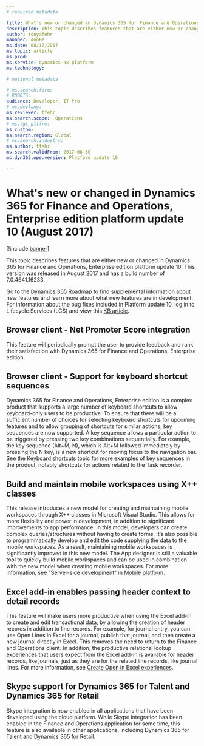 ```yaml
---
# required metadata

title: What's new or changed in Dynamics 365 for Finance and Operations, Enterprise edition platform update 10 (August 2017)
description: This topic describes features that are either new or changed in Dynamics 365 for Finance and Operations, Enterprise edition platform update 10. This version was released in August 2017.
author: tonyafehr
manager: AnnBe
ms.date: 08/17/2017
ms.topic: article
ms.prod: 
ms.service: dynamics-ax-platform
ms.technology: 

# optional metadata

# ms.search.form: 
# ROBOTS: 
audience: Developer, IT Pro
# ms.devlang: 
ms.reviewer: tfehr
ms.search.scope:  Operations
# ms.tgt_pltfrm: 
ms.custom: 
ms.search.region: Global
# ms.search.industry: 
ms.author: tfehr
ms.search.validFrom: 2017-06-30 
ms.dyn365.ops.version: Platform update 10 

---
```


# What's new or changed in Dynamics 365 for Finance and Operations, Enterprise edition platform update 10 (August 2017)

[!include [banner](../includes/banner.md)]

This topic describes features that are either new or changed in Dynamics 365 for Finance and Operations, Enterprise edition platform update 10. This version was released in August 2017 and has a build number of 7.0.4641.16233.

Go to the [Dynamics 365 Roadmap](https://roadmap.dynamics.com/) to find supplemental information about new features and learn more about what new features are in development. For information about the bug fixes included in Platform update 10, log in to Lifecycle Services (LCS) and view this [KB article](https://go.microsoft.com/fwlink/?linkid=856083).

## Browser client - Net Promoter Score integration
This feature will periodically prompt the user to provide feedback and rank their satisfaction with Dynamics 365 for Finance and Operations, Enterprise edition.

## Browser client - Support for keyboard shortcut sequences
Dynamics 365 for Finance and Operations, Enterprise edition is a complex product that supports a large number of keyboard shortcuts to allow keyboard-only users to be productive. To ensure that there will be a sufficient number of choices for selecting keyboard shortcuts for upcoming features and to allow grouping of shortcuts for similar actions, key sequences are now supported. A key sequence allows a particular action to be triggered by pressing two key combinations sequentially. For example, the key sequence (Alt+M, N), which is Alt+M followed immediately by pressing the N key, is a new shortcut for moving focus to the navigation bar. See the [Keyboard shortcuts](shortcut-keys.md) topic for more examples of key sequences in the product, notably shortcuts for actions related to the Task recorder.

## Build and maintain mobile workspaces using X++ classes
This release introduces a new model for creating and maintaining mobile workspaces through X++ classes in Microsoft Visual Studio. This allows for more flexibility and power in development, in addition to significant improvements to app performance. In this model, developers can create complex queries/structures without having to create forms. It’s also possible to programmatically develop and edit the code supplying the data to the mobile workspaces. As a result, maintaining mobile workspaces is significantly improved in this new model. The App designer is still a valuable tool to quickly build mobile workspaces and can be used in combination with the new model when creating mobile workspaces. For more information, see "Server-side development" in [Mobile platform](../../dev-itpro/mobile-apps/platform/mobile-platform-home-page.md).

## Excel add-in enables passing header context to detail records
This feature will make users more productive when using the Excel add-in to create and edit transactional data, by allowing the creation of header records in addition to line records. For example, for journal entry, you can use Open Lines in Excel for a journal, publish that journal, and then create a new journal directly in Excel. This removes the need to return to the Finance and Operations client. In addition, the productive relational lookup experiences that users expect from the Excel add-in is available for header records, like journals, just as they are for the related line records, like journal lines. For more information, see [Create Open in Excel experiences](../../dev-itpro/office-integration/office-integration-edit-excel.md).

## Skype support for Dynamics 365 for Talent and Dynamics 365 for Retail
Skype integration is now enabled in all applications that have been developed using the cloud platform. While Skype integration has been enabled in the Finance and Operations application for some time, this feature is also available in other applications, including Dynamics 365 for Talent and Dynamics 365 for Retail.
